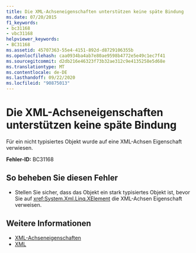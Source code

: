 ```yaml
---
title: Die XML-Achseneigenschaften unterstützen keine späte Bindung
ms.date: 07/20/2015
f1_keywords:
- bc31168
- vbc31168
helpviewer_keywords:
- BC31168
ms.assetid: 45707363-55e4-4151-892d-d8729106355b
ms.openlocfilehash: caa0934ba4ab7e80ae9598b4772e5e49c1ec7f41
ms.sourcegitcommit: d2db216e46323f73b32ae312c9e4135258e5d68e
ms.translationtype: MT
ms.contentlocale: de-DE
ms.lasthandoff: 09/22/2020
ms.locfileid: "90875013"
---
```

# <a name="xml-axis-properties-do-not-support-late-binding"></a>Die XML-Achseneigenschaften unterstützen keine späte Bindung

Für ein nicht typisiertes Objekt wurde auf eine XML-Achsen Eigenschaft verwiesen.  
  
 **Fehler-ID:** BC31168  
  
## <a name="to-correct-this-error"></a>So beheben Sie diesen Fehler  
  
- Stellen Sie sicher, dass das Objekt ein stark typisiertes Objekt ist, bevor Sie auf <xref:System.Xml.Linq.XElement> die XML-Achsen Eigenschaft verweisen.  
  
## <a name="see-also"></a>Weitere Informationen

- [XML-Achseneigenschaften](../xml-axis/index.md)
- [XML](../../programming-guide/language-features/xml/index.md)
